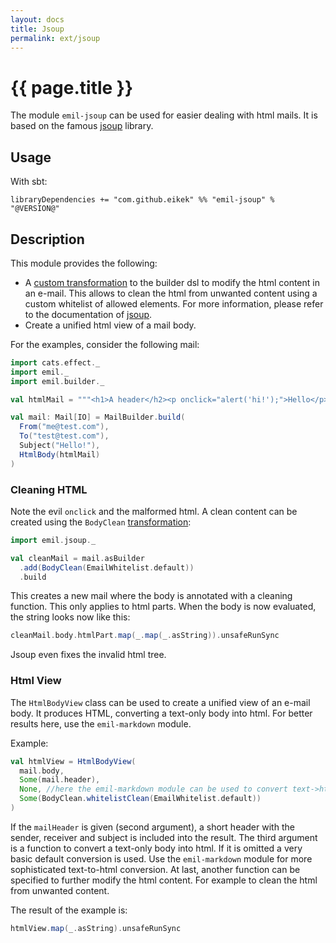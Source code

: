 ```yaml
---
layout: docs
title: Jsoup
permalink: ext/jsoup
---
```


# {{ page.title }}

The module `emil-jsoup` can be used for easier dealing with html
mails. It is based on the famous [jsoup](https://jsoup.org) library.

## Usage

With sbt:

```
libraryDependencies += "com.github.eikek" %% "emil-jsoup" % "@VERSION@"
```


## Description

This module provides the following:

- A [custom transformation](../doc/building#custom-transformations) to
  the builder dsl to modify the html content in an e-mail. This allows
  to clean the html from unwanted content using a custom whitelist of
  allowed elements. For more information, please refer to the
  documentation of [jsoup](https://jsoup.org).
- Create a unified html view of a mail body.


For the examples, consider the following mail:

```scala mdoc
import cats.effect._
import emil._
import emil.builder._

val htmlMail = """<h1>A header</h2><p onclick="alert('hi!');">Hello</p><p>World<p>"""

val mail: Mail[IO] = MailBuilder.build(
  From("me@test.com"),
  To("test@test.com"),
  Subject("Hello!"),
  HtmlBody(htmlMail)
)
```

### Cleaning HTML

Note the evil `onclick` and the malformed html. A clean content can be
created using the `BodyClean`
[transformation](../doc/building#custom-transformations):

```scala mdoc
import emil.jsoup._

val cleanMail = mail.asBuilder
  .add(BodyClean(EmailWhitelist.default))
  .build
```

This creates a new mail where the body is annotated with a cleaning
function. This only applies to html parts. When the body is now
evaluated, the string looks now like this:

```scala mdoc
cleanMail.body.htmlPart.map(_.map(_.asString)).unsafeRunSync
```

Jsoup even fixes the invalid html tree.


### Html View

The `HtmlBodyView` class can be used to create a unified view of an
e-mail body. It produces HTML, converting a text-only body into html.
For better results here, use the `emil-markdown` module.

Example:

```scala mdoc
val htmlView = HtmlBodyView(
  mail.body,
  Some(mail.header),
  None, //here the emil-markdown module can be used to convert text->html
  Some(BodyClean.whitelistClean(EmailWhitelist.default))
)
```

If the `mailHeader` is given (second argument), a short header with
the sender, receiver and subject is included into the result. The
third argument is a function to convert a text-only body into html. If
it is omitted a very basic default conversion is used. Use the
`emil-markdown` module for more sophisticated text-to-html conversion.
At last, another function can be specified to further modify the html
content. For example to clean the html from unwanted content.

The result of the example is:

```scala mdoc
htmlView.map(_.asString).unsafeRunSync
```
